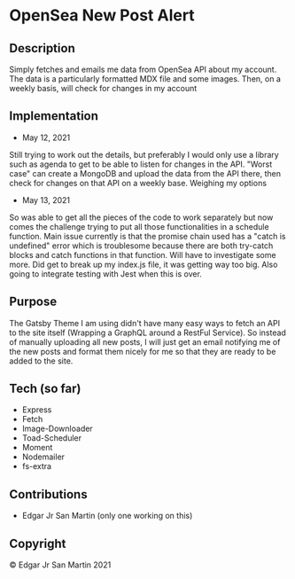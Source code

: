 # OpenSea New Post Alert

## Description

Simply fetches and emails me data from OpenSea API about my account. The data is a particularly formatted MDX file and some images. Then, on a weekly basis, will check for changes in my account

## Implementation

- May 12, 2021

Still trying to work out the details, but preferably I would only use a library such as agenda to get to be able to listen for changes in the API. "Worst case" can create a MongoDB and upload the data from the API there, then check for changes on that API on a weekly base. Weighing my options

- May 13, 2021

So was able to get all the pieces of the code to work separately but now comes the challenge trying to put all those functionalities in a schedule function.  Main issue currently is that the promise chain used has a "catch is undefined" error which is troublesome because there are both try-catch blocks and catch functions in that function. Will have to investigate some more. Did get to break up my index.js file, it was getting way too big. Also going to integrate testing with Jest when this is over. 

## Purpose

The Gatsby Theme I am using didn't have many easy ways to fetch an API to the site itself (Wrapping a GraphQL around a RestFul Service). So instead of manually uploading all new posts, I will just get an email notifying me of the new posts and format them nicely for me so that they are ready to be added to the site.


## Tech (so far)

- Express
- Fetch
- Image-Downloader
- Toad-Scheduler
- Moment
- Nodemailer
- fs-extra


## Contributions

- Edgar Jr San Martin (only one working on this)


## Copyright

© Edgar Jr San Martin 2021